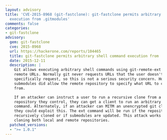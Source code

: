 ```yaml
---
layout: advisory
title: 'CVE-2015-8968 (git-fastclone): git-fastclone permits arbitrary shell command
  execution from .gitmodules'
comments: false
categories:
- git-fastclone
advisory:
  gem: git-fastclone
  cve: 2015-8968
  url: https://hackerone.com/reports/104465
  title: git-fastclone permits arbitrary shell command execution from .gitmodules
  date: 2015-12-11
  description: |
    Git allows executing arbitrary shell commands using git-remote-ext via a
    remote URLs. Normally git never requests URLs that the user doesn't
    specifically request, so this is not a serious security concern. However,
    submodules did allow the remote repository to specify what URL to clone
    from.

    If an attacker can instruct a user to run a recursive clone from a
    repository they control, they can get a client to run an arbitrary shell
    command. Alternately, if an attacker can MITM an unencrypted git clone,
    they could exploit this. The ext command will be run if the repository is
    recursively cloned or if submodules are updated. This attack works when
    cloning both local and remote repositories.
  patched_versions:
  - ">= 1.0.1"
---
```

